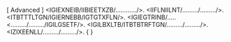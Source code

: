 [ Advanced ]
 <IGIEXNEIB/IIBIEETXZB/............/>.
 <IIFLNIILNT/........./........./>.
 <ITBTTTLTGN/IGIERNEBB/IGTGTXFLN/>.
 <IGIEGTRINB/.....
 <........./........./IGILGSETF/>.
 <IGILBXLTB/ITBTBTRFTGN/........./........./>.
 <IZIXEENLL/........./........./>.
{ 
  } 
